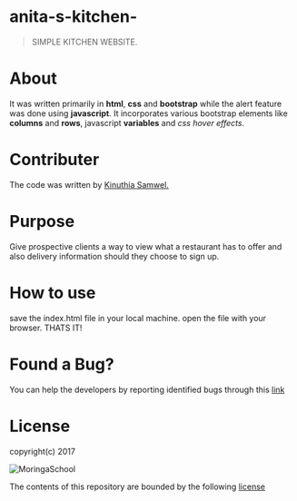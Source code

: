# anita-s-kitchen-

> SIMPLE KITCHEN WEBSITE.

# About

It was written primarily in **html**, **css** and **bootstrap** while the alert feature was done using **javascript**. It incorporates various bootstrap elements like **columns** and **rows**, javascript **variables** and *css hover effects.*

# Contributer

The code was written by [Kinuthia Samwel.](https://github.com/samwelkinuthia)

# Purpose

Give prospective clients a way to view what a restaurant has to offer and also delivery information should they choose to sign up.

# How to use

save the index.html file in your local machine. open the file with your browser. THATS IT!

# Found a Bug?

You can help the developers by reporting identified bugs through this [link](google.com)

# License

copyright(c) 2017

![MoringaSchool](http://brandnew.moringaschool.com/wp-content/uploads/2017/02/logo-dark.png)

The contents of this repository are bounded by the following [license](https://github.com/samwelkinuthia/my-first-webpage/blob/master/LICENSE.txt)
